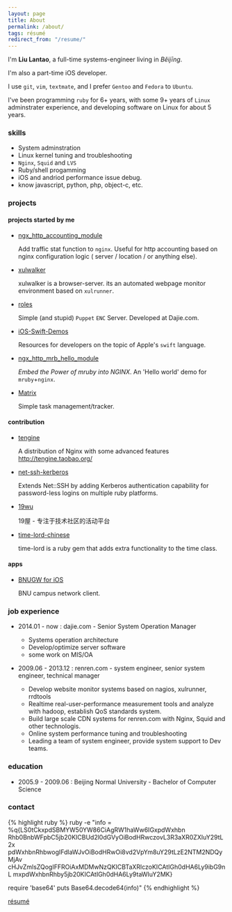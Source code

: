 ```yaml
---
layout: page
title: About
permalink: /about/
tags: résumé
redirect_from: "/resume/"
---
```


I'm **<span itemprop="name">Liu Lantao</span>**, a full-time systems-engineer living in *<span itemprop="address">Běijīng</span>*.

I'm also a part-time iOS developer.

I use `git`, `vim`, `textmate`, and I prefer `Gentoo` and `Fedora` to `Ubuntu`.

I've been programming `ruby` for 6+ years, with some 9+ years of `Linux` adminstrater experience, and developing software on Linux for about 5 years.

### skills

*   System adminstration
*   Linux kernel tuning and troubleshooting
*   `Nginx`, `Squid` and `LVS`
*   Ruby/shell progamming
*   iOS and andriod performance issue debug.
*   know javascript, python, php, object-c, etc.

### projects

#### projects started by me

*    [ngx_http_accounting_module](https://github.com/Lax/ngx_http_accounting_module)

     Add traffic stat function to `nginx`. Useful for http accounting based on nginx configuration logic ( server / location / or anything else).

*    [xulwalker](https://github.com/Lax/xulwalker)

     xulwalker is a browser-server. its an automated webpage monitor environment based on `xulrunner`.

*    [roles](https://github.com/Lax/roles)

     Simple (and stupid) `Puppet` `ENC` Server. Developed at Dajie.com.

*    [iOS-Swift-Demos](https://github.com/Lax/iOS-Swift-Demos)

     Resources for developers on the topic of Apple's `swift` language.

*    [ngx_http_mrb_hello_module](https://github.com/Lax/ngx_http_mrb_hello_module)

     *Embed the Power of mruby into NGINX*. An 'Hello world' demo for `mruby`+`nginx`.

*    [Matrix](https://github.com/Lax/matrix)

     Simple task management/tracker.

#### contribution

*    [tengine](https://github.com/alibaba/tengine/commits?author=Lax)

     A distribution of Nginx with some advanced features http://tengine.taobao.org/

*    [net-ssh-kerberos](https://github.com/cbeer/net-ssh-kerberos/commits?author=Lax)

     Extends Net::SSH by adding Kerberos authentication capability for password-less logins on multiple ruby platforms.

*    [19wu](https://github.com/19wu/19wu/commits?author=Lax)

     19屋 - 专注于技术社区的活动平台

*    [time-lord-chinese](https://github.com/Lax/time-lord-chinese)

     time-lord is a ruby gem that adds extra functionality to the time class.

#### apps

*    [BNUGW for iOS](https://itunes.apple.com/us/app/bnu-netconnect/id591059829?mt=8)

     BNU campus network client.

### job experience

*   2014.01 - now : dajie.com - Senior System Operation Manager
    *   Systems operation architecture
    *   Develop/optimize server software
    *   some work on MIS/OA

*   2009.06 - 2013.12 : renren.com - system engineer, senior system engineer, technical manager
    *   Develop website monitor systems based on nagios, xulrunner, rrdtools
    *   Realtime real-user-performance measurement tools and analyze with hadoop, establish QoS standards system.
    *   Build large scale CDN systems for renren.com with Nginx, Squid and other technologis.
    *   Online system performance tuning and troubleshooting
    *   Leading a team of system engineer, provide system support to Dev teams.

### education
*   2005.9 - 2009.06 : Beijing Normal University - Bachelor of Computer Science

### contact

{% highlight ruby %}
ruby -e "info = %q{LS0tCkxpdSBMYW50YW86CiAgRW1haWw6IGxpdWxhbn
Rhb0BnbWFpbC5jb20KICBUd2l0dGVyOiBodHRwczovL3R3aXR0ZXIuY29tL2x
pdWxhbnRhbwogIFdlaWJvOiBodHRwOi8vd2VpYm8uY29tLzE2NTM2NDQyMjAv
cHJvZmlsZQogIFFROiAxMDMwNzQKICBTaXRlczoKICAtIGh0dHA6Ly9ibG9nL
mxpdWxhbnRhby5jb20KICAtIGh0dHA6Ly9taWIuY2MK}

require 'base64'
puts Base64.decode64(info)"
{% endhighlight %}


[résumé](/resume/)
